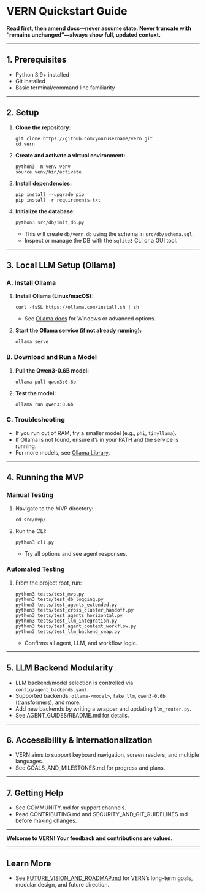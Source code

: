 # VERN Quickstart Guide

**Read first, then amend docs—never assume state. Never truncate with “remains unchanged”—always show full, updated context.**

---

## 1. Prerequisites

- Python 3.9+ installed
- Git installed
- Basic terminal/command line familiarity

---

## 2. Setup

1. **Clone the repository:**
   ```
   git clone https://github.com/yourusername/vern.git
   cd vern
   ```

2. **Create and activate a virtual environment:**
   ```
   python3 -m venv venv
   source venv/bin/activate
   ```

3. **Install dependencies:**
   ```
   pip install --upgrade pip
   pip install -r requirements.txt
   ```

4. **Initialize the database:**
   ```
   python3 src/db/init_db.py
   ```
   - This will create `db/vern.db` using the schema in `src/db/schema.sql`.
   - Inspect or manage the DB with the `sqlite3` CLI or a GUI tool.

---

## 3. Local LLM Setup (Ollama)

### A. Install Ollama

1. **Install Ollama (Linux/macOS):**
   ```
   curl -fsSL https://ollama.com/install.sh | sh
   ```
   - See [Ollama docs](https://ollama.com/) for Windows or advanced options.

2. **Start the Ollama service (if not already running):**
   ```
   ollama serve
   ```

### B. Download and Run a Model

1. **Pull the Qwen3-0.6B model:**
   ```
   ollama pull qwen3:0.6b
   ```
2. **Test the model:**
   ```
   ollama run qwen3:0.6b
   ```

### C. Troubleshooting

- If you run out of RAM, try a smaller model (e.g., `phi`, `tinyllama`).
- If Ollama is not found, ensure it’s in your PATH and the service is running.
- For more models, see [Ollama Library](https://ollama.com/library).

---

## 4. Running the MVP

### Manual Testing

1. Navigate to the MVP directory:
   ```
   cd src/mvp/
   ```
2. Run the CLI:
   ```
   python3 cli.py
   ```
   - Try all options and see agent responses.

### Automated Testing

1. From the project root, run:
   ```
   python3 tests/test_mvp.py
   python3 tests/test_db_logging.py
   python3 tests/test_agents_extended.py
   python3 tests/test_cross_cluster_handoff.py
   python3 tests/test_agents_horizontal.py
   python3 tests/test_llm_integration.py
   python3 tests/test_agent_context_workflow.py
   python3 tests/test_llm_backend_swap.py
   ```
   - Confirms all agent, LLM, and workflow logic.

---

## 5. LLM Backend Modularity

- LLM backend/model selection is controlled via `config/agent_backends.yaml`.
- Supported backends: `ollama-<model>`, `fake_llm`, `qwen3-0.6b` (transformers), and more.
- Add new backends by writing a wrapper and updating `llm_router.py`.
- See AGENT_GUIDES/README.md for details.

---

## 6. Accessibility & Internationalization

- VERN aims to support keyboard navigation, screen readers, and multiple languages.
- See GOALS_AND_MILESTONES.md for progress and plans.

---

## 7. Getting Help

- See COMMUNITY.md for support channels.
- Read CONTRIBUTING.md and SECURITY_AND_GIT_GUIDELINES.md before making changes.

---

**Welcome to VERN! Your feedback and contributions are valued.**

---

## Learn More

- See [FUTURE_VISION_AND_ROADMAP.md](FUTURE_VISION_AND_ROADMAP.md) for VERN’s long-term goals, modular design, and future direction.
